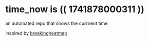 # time_now is (( 1741878000311 ))

an automated repo that shows the currnent time

inspired by [breakingheatmap](https://github.com/breakingheatmap/breakingheatmap)